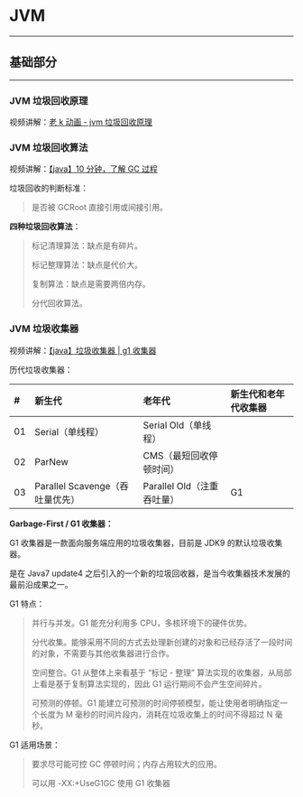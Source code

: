 # JVM

---

## 基础部分

---

### JVM 垃圾回收原理

视频讲解：[老 k 动画 - jvm 垃圾回收原理](https://www.bilibili.com/video/BV1W44y1477T)

### JVM 垃圾回收算法

视频讲解：[【java】10 分钟，了解 GC 过程](https://www.bilibili.com/video/BV1dt411u7wi)

垃圾回收的判断标准：

> 是否被 GCRoot 直接引用或间接引用。

**四种垃圾回收算法**：

> 标记清理算法：缺点是有碎片。
>
> 标记整理算法：缺点是代价大。
>
> 复制算法：缺点是需要两倍内存。
>
> 分代回收算法。

### JVM 垃圾收集器

视频讲解：[【java】垃圾收集器 | g1 收集器](https://www.bilibili.com/video/BV13J411g7A1)

历代垃圾收集器：

| # | 新生代 | 老年代 | 新生代和老年代收集器 |
|:---|:---|:---|:---|
| 01 | Serial（单线程） | Serial Old（单线程） |  |
| 02 | ParNew | CMS（最短回收停顿时间） |  |
| 03 | Parallel Scavenge（吞吐量优先） | Parallel Old（注重吞吐量） | G1 |

**Garbage-First / G1 收集器：**

G1 收集器是一款面向服务端应用的垃圾收集器，目前是 JDK9 的默认垃圾收集器。

是在 Java7 update4 之后引入的一个新的垃圾回收器，是当今收集器技术发展的最前沿成果之一。

G1 特点：

> 并行与并发。G1 能充分利用多 CPU，多核环境下的硬件优势。
>
> 分代收集。能够采用不同的方式去处理新创建的对象和已经存活了一段时间的对象，不需要与其他收集器进行合作。
>
> 空间整合。G1 从整体上来看基于 “标记 - 整理” 算法实现的收集器，从局部上看是基于复制算法实现的，因此 G1 运行期间不会产生空间碎片。
>
> 可预测的停顿。G1 能建立可预测的时间停顿模型，能让使用者明确指定一个长度为 M 毫秒的时间片段内，消耗在垃圾收集上的时间不得超过 N 毫秒。

G1 适用场景：

> 要求尽可能可控 GC 停顿时间；内存占用较大的应用。
>
> 可以用 -XX:+UseG1GC 使用 G1 收集器

